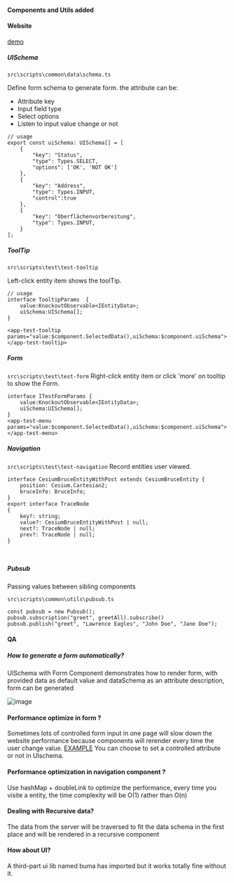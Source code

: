 #### Components and Utils added

#### Website
[demo](https://bruce-ui-onboard-test.vercel.app/)

##### UISchema
`src\scripts\common\data\schema.ts`

Define form schema to generate form.
the attribute can be:
- Attribute key 
- Input field type
- Select options
- Listen to input value change or not

```
// usage
export const uiSchema: UISchema[] = [
    {
        "key": "Status",
        "type": Types.SELECT,
        "options": ['OK', 'NOT OK']
    },
    {
        "key": "Address",
        "type": Types.INPUT,
        "control":true
    },
    {
        "key": "Oberflächenvorbereitung",
        "type": Types.INPUT,
    }
];
```


##### ToolTip
`src\scripts\test\test-tooltip`

Left-click entity item shows the toolTip.

```
// usage
interface TooltipParams  {
    value:KnockoutObservable<IEntityData>;
    uiSchema:UISchema[];
}

<app-test-tooltip params="value:$component.SelectedData(),uiSchema:$component.uiSchema">
</app-test-tooltip>
```
##### Form 
`src\scripts\test\test-form`
Right-click entity item or click 'more' on tooltip to show the Form.

```
interface ITestFormParams {
    value:KnockoutObservable<IEntityData>;
    uiSchema:UISchema[];
}
<app-test-menu params="value:$component.SelectedData(),uiSchema:$component.uiSchema">
</app-test-menu>
```
##### Navigation
`src\scripts\test\test-navigation`
Record entities user viewed.


```
interface CesiumBruceEntityWithPost extends CesiumBruceEntity {
    position: Cesium.Cartesian2;
    bruceInfo: BruceInfo;
} 
export interface TraceNode
{
    key?: string;
    value?: CesiumBruceEntityWithPost | null;
    next?: TraceNode | null;
    prev?: TraceNode | null;
}



```
##### Pubsub

Passing values ​​between sibling components

`src\scripts\common\utils\pubsub.ts`
```
const pubsub = new Pubsub();
pubsub.subscription("greet", greetAll).subscribe()
pubsub.publish("greet", "Lawrence Eagles", "John Doe", "Jane Doe");
```

#### QA

##### How to generate a form automatically?

UISchema with Form Component demonstrates how to render form,
with provided data as default value and dataSchema as an attribute description, form can be generated

![image](https://lucid.app/publicSegments/view/b016299c-8410-4338-aa09-8b797e9b8a1e/image.png)
#### Performance optimize in form ?
Sometimes lots of controlled form input in one page will slow down the website performance because components will rerender every time the user change value. [EXAMPLE](https://codesandbox.io/s/form-perf-demo-forked-5sbs76)
You can choose to set a controlled attribute or not in UIschema. 

#### Performance optimization in navigation component ?

Use hashMap + doubleLink to optimize the performance, every time you visite a entity, the time complexity will be O(1) rather than O(n)
#### Dealing with Recursive data?
The data from the server will be traversed to fit the data schema in the first place and will be rendered in a recursive component

#### How about UI?

A third-part ui lib named buma has imported but it works totally fine without it.
